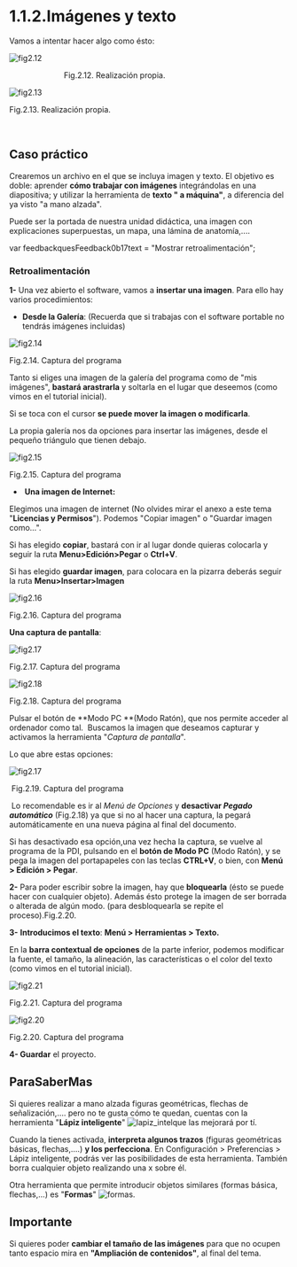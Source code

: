 # 1.1.2.Imágenes y texto

Vamos a intentar hacer algo como ésto:


![fig2.12](img/corola.JPG)


                         Fig.2.12. Realización propia.


![fig2.13](img/portada_ud.JPG)


Fig.2.13. Realización propia.

                  

## Caso práctico

Crearemos un archivo en el que se incluya imagen y texto. El objetivo es doble: aprender **cómo trabajar con imágenes** integrándolas en una diapositiva; y utilizar la herramienta de **texto " a máquina"**, a diferencia del ya visto "a mano alzada".

Puede ser la portada de nuestra unidad didáctica, una imagen con explicaciones superpuestas, un mapa, una lámina de anatomía,....

var feedbackquesFeedback0b17text = "Mostrar retroalimentación";

### Retroalimentación

**1-** Una vez abierto el software, vamos a **insertar una imagen**. Para ello hay varios procedimientos:

*   **Desde la Galería**: (Recuerda que si trabajas con el software portable no tendrás imágenes incluidas)


![fig2.14](img/galeria.JPG)


Fig.2.14. Captura del programa

Tanto si eliges una imagen de la galería del programa como de "mis imágenes", **bastará arastrarla** y soltarla en el lugar que deseemos (como vimos en el tutorial inicial).

Si se toca con el cursor **se puede mover la imagen o modificarla**.

La propia galería nos da opciones para insertar las imágenes, desde el pequeño triángulo que tienen debajo.


![fig2.15](img/galeria1.JPG)


Fig.2.15. Captura del programa

*    **Una imagen de Internet:**

Elegimos una imagen de internet (No olvides mirar el anexo a este tema "**Licencias y Permisos**"). Podemos "Copiar imagen" o "Guardar imagen como...".

Si has elegido **copiar**, bastará con ir al lugar donde quieras colocarla y seguir la ruta **Menu>Edición>Pegar** o **Ctrl+V**.

Si has elegido **guardar imagen**, para colocara en la pizarra deberás seguir la ruta **Menu>Insertar>Imagen**


![fig2.16](img/imagen1.JPG)


Fig.2.16. Captura del programa

**Una captura de pantalla**:


![fig2.17](img/captura.JPG)


Fig.2.17. Captura del programa


![fig2.18](img/Captura2.JPG)


Fig.2.18. Captura del programa

Pulsar el botón de **Modo PC **(Modo Ratón), que nos permite acceder al ordenador como tal.  Buscamos la imagen que deseamos capturar y activamos la herramienta "_Captura de pantalla_".  

Lo que abre estas opciones:


![fig2.17](img/Captura1.JPG)


 Fig.2.19. Captura del programa

 Lo recomendable es ir al _Menú de Opciones_ y **desactivar _Pegado_ _automático_** (Fig.2.18) ya que si no al hacer una captura, la pegará automáticamente en una nueva página al final del documento.

Si has desactivado esa opción,una vez hecha la captura, se vuelve al programa de la PDI, pulsando en el **botón de Modo PC** (Modo Ratón), y se pega la imagen del portapapeles con las teclas **CTRL+V**, o bien, con **Menú > Edición > Pegar**.

**2-** Para poder escribir sobre la imagen, hay que **bloquearla** (ésto se puede hacer con cualquier objeto). Además ésto protege la imagen de ser borrada o alterada de algún modo. (para desbloquearla se repite el proceso).Fig.2.20.

**3-** **Introducimos el texto**: **Menú > Herramientas > Texto.**

En la **barra contextual de opciones** de la parte inferior, podemos modificar la fuente, el tamaño, la alineación, las características o el color del texto (como vimos en el tutorial inicial).  


![fig2.21](img/herramientas.JPG)


Fig.2.21. Captura del programa


![fig2.20](img/bloquear.JPG)


Fig.2.20. Captura del programa

**4- Guardar** el proyecto.

## ParaSaberMas


Si quieres realizar a mano alzada figuras geométricas, flechas de señalización,.... pero no te gusta cómo te quedan, cuentas con la herramienta "**Lápiz inteligente**" ![lapiz_intel](img/lapiz_intel.JPG)que las mejorará por tí.


Cuando la tienes activada, **interpreta algunos trazos** (figuras geométricas básicas, flechas,....) **y los perfecciona**. En Configuración > Preferencias > Lápiz inteligente, podrás ver las posibilidades de esta herramienta. También borra cualquier objeto realizando una x sobre él.


Otra herramienta que permite introducir objetos similares (formas básica, flechas,...) es "**Formas**" ![formas](img/formas.JPG).


## Importante

Si quieres poder **cambiar el tamaño de las imágenes** para que no ocupen tanto espacio mira en **"Ampliación de contenidos"**, al final del tema.

